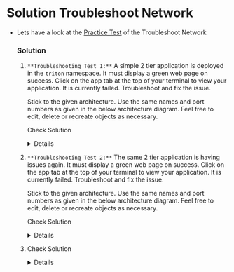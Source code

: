 # Solution Troubleshoot Network

  - Lets have a look at the [Practice Test](https://kodekloud.com/topic/practice-test-troubleshoot-network/) of the Troubleshoot Network

    ### Solution

    1. `**Troubleshooting Test 1:**` A simple 2 tier application is deployed in the `triton` namespace. It must display a green web page on success. Click on the app tab at the top of your terminal to view your application. It is currently failed. Troubleshoot and fix the issue.

       Stick to the given architecture. Use the same names and port numbers as given in the below architecture diagram. Feel free to edit, delete or recreate objects as necessary.

       Check Solution
    
	   <details>
	
        ```
         The pods are in a pending state? Does the cluster have a Network Addon installed?
        Install Weave using:
        kubectl apply -f "https://cloud.weave.works/k8s/net?k8s-version=$(kubectl version | base64 | tr -d '\n')"
        ```
        </details>

    2. `**Troubleshooting Test 2:**` The same 2 tier application is having issues again. It must display a green web page on success. Click on the app tab at the top of your terminal to view your application. It is currently failed. Troubleshoot and fix the issue.
    
       Stick to the given architecture. Use the same names and port numbers as given in the below architecture diagram. Feel free to edit, delete or recreate objects as necessary.
    
       Check Solution

       <details>
    
        ```
         The kube-proxy pods are not running. As a result the rules needed to allow connectivity to the services have not been created.
       
         1. Check the logs of the kube-proxy pods
         kubectl -n kube-system logs <name_of_the_kube_proxy_pod>
       
         2. The configuration file "/var/lib/kube-proxy/configuration.conf" is not valid. The configuration path does not match the data in the ConfigMap.
         kubectl -n kube-system describe configmap kube-proxy shows that the file name used is "config.conf" which is mounted in the kube-proxy daemonset pods at the path /var/lib/kube-proxy/config.conf
       
         3. However in the DaemonSet for kube-proxy, the command used to start the kube-proxy pod makes use of the path /var/lib/kube-proxy/configuration.conf.
       
          Correct this path to /var/lib/kube-proxy/config.conf as per the ConfigMap and recreate the kube-proxy pods.
       
          This should get the kube-proxy pods back in a running state.
        ```
       </details>
    
    3. Check Solution
    
       <details>
    
        ```
         The kube-dns service is not working as expected. The first thing to check is if the service has a valid endpoint? Does it point to the kube-dns/core-dns?
       
         Run: kubectl -n kube-system get ep kube-dns
       
         If there are no endpoints for the service, inspect the service and make sure it uses the correct selectors and ports.
       
         Run: kubectl -n kube-system describe svc kube-dns
       
         Note that the selector used is: k8s-app=core-dns
       
         If you compare this with the label set on the coredns deployment and its pods, you will see that the selector should be k8s-app=kube-dns
       
         Modify the kube-dns service and update the selector to k8s-app=kube-dns
         (Easiest way is to use the kubectl edit command)
        ```
       </details>




​       
